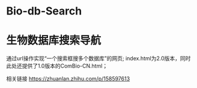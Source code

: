 # Bio-db-Search
# 生物数据库搜索导航

通过url操作实现“一个搜索框搜多个数据库”的网页;
index.html为2.0版本，同时此处还提供了1.0版本的ComBio-CN.html；

相关链接
https://zhuanlan.zhihu.com/p/158597613
